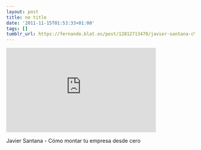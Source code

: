 ```yaml
---
layout: post
title: no title
date: '2011-11-15T01:53:33+01:00'
tags: []
tumblr_url: https://fernando.blat.es/post/12812713470/javier-santana-c%C3%B3mo-montar-tu-empresa-desde-cero
---
```

<iframe src="https://player.vimeo.com/video/32024691?title=0&amp;byline=0&amp;portrait=0&amp;app_id=122963" width="400" height="225" frameborder="0" allow="autoplay; fullscreen" allowfullscreen title="Javier Santana fundador de Agrogu&amp;iacute;a"></iframe>  

Javier Santana - Cómo montar tu empresa desde cero
